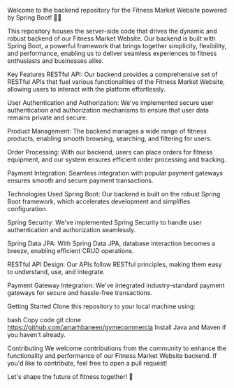 Welcome to the backend repository for the Fitness Market Website powered by Spring Boot! 🏋️‍♂️

This repository houses the server-side code that drives the dynamic and robust backend of our Fitness Market Website. Our backend is built with Spring Boot, a powerful framework that brings together simplicity, flexibility, and performance, enabling us to deliver seamless experiences to fitness enthusiasts and businesses alike.

Key Features
RESTful API: Our backend provides a comprehensive set of RESTful APIs that fuel various functionalities of the Fitness Market Website, allowing users to interact with the platform effortlessly.

User Authentication and Authorization: We've implemented secure user authentication and authorization mechanisms to ensure that user data remains private and secure.

Product Management: The backend manages a wide range of fitness products, enabling smooth browsing, searching, and filtering for users.

Order Processing: With our backend, users can place orders for fitness equipment, and our system ensures efficient order processing and tracking.

Payment Integration: Seamless integration with popular payment gateways ensures smooth and secure payment transactions.

Technologies Used
Spring Boot: Our backend is built on the robust Spring Boot framework, which accelerates development and simplifies configuration.

Spring Security: We've implemented Spring Security to handle user authentication and authorization seamlessly.

Spring Data JPA: With Spring Data JPA, database interaction becomes a breeze, enabling efficient CRUD operations.

RESTful API Design: Our APIs follow RESTful principles, making them easy to understand, use, and integrate.

Payment Gateway Integration: We've integrated industry-standard payment gateways for secure and hassle-free transactions.

Getting Started
Clone this repository to your local machine using:

bash
Copy code
git clone https://github.com/amarhbaneen/gymecommercia
Install Java and Maven if you haven't already.





Contributing
We welcome contributions from the community to enhance the functionality and performance of our Fitness Market Website backend. If you'd like to contribute, feel free to open a pull request!



Let's shape the future of fitness together! 💪

